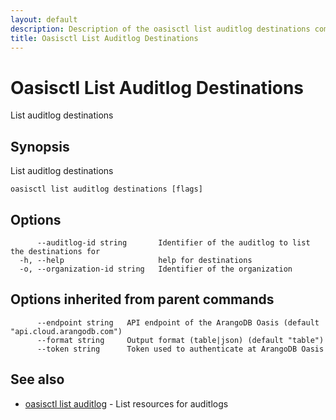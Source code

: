 ```yaml
---
layout: default
description: Description of the oasisctl list auditlog destinations command
title: Oasisctl List Auditlog Destinations
---
```

# Oasisctl List Auditlog Destinations

List auditlog destinations

## Synopsis

List auditlog destinations

```
oasisctl list auditlog destinations [flags]
```

## Options

```
      --auditlog-id string       Identifier of the auditlog to list the destinations for
  -h, --help                     help for destinations
  -o, --organization-id string   Identifier of the organization
```

## Options inherited from parent commands

```
      --endpoint string   API endpoint of the ArangoDB Oasis (default "api.cloud.arangodb.com")
      --format string     Output format (table|json) (default "table")
      --token string      Token used to authenticate at ArangoDB Oasis
```

## See also

* [oasisctl list auditlog](oasisctl-list-auditlog.html)	 - List resources for auditlogs

